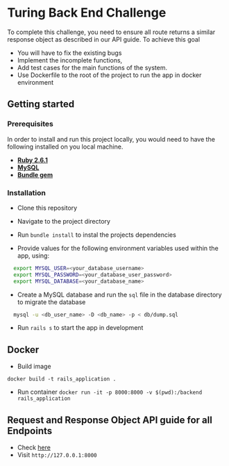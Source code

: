 # Turing Back End Challenge

To complete this challenge, you need to ensure all route returns a similar response object as described in our API guide.
To achieve this goal

- You will have to fix the existing bugs
- Implement the incomplete functions,
- Add test cases for the main functions of the system.
- Use Dockerfile to the root of the project to run the app in docker environment

## Getting started

### Prerequisites

In order to install and run this project locally, you would need to have the following installed on you local machine.

- [**Ruby 2.6.1**](https://nodejs.org/en/)
- [**MySQL**](https://www.mysql.com/downloads/)
- [**Bundle gem**](https://https://bundler.io/)

### Installation

- Clone this repository

- Navigate to the project directory

- Run `bundle install` to instal the projects dependencies
- Provide values for the following environment variables used within the app, using:

```sh
  export MYSQL_USER=<your_database_username>
  export MYSQL_PASSWORD=<your_database_user_password>
  export MYSQL_DATABASE=<your_database_name>
```

- Create a MySQL database and run the `sql` file in the database directory to migrate the database

```sh
  mysql -u <db_user_name> -D <db_name> -p < db/dump.sql
```

- Run `rails s` to start the app in development

## Docker

- Build image

`docker build -t rails_application .`

- Run container
`docker run -it -p 8000:8000 -v $(pwd):/backend rails_application`

## Request and Response Object API guide for all Endpoints

- Check [here](https://docs.google.com/document/d/1J12z1vPo8S5VEmcHGNejjJBOcqmPrr6RSQNdL58qJyE/edit?usp=sharing)
- Visit `http://127.0.0.1:8000`
